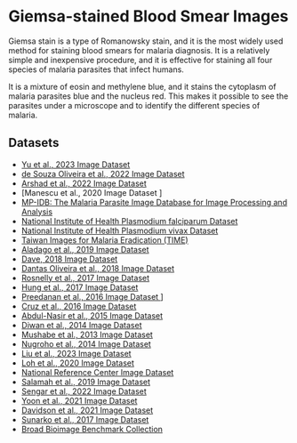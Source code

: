 # Giemsa-stained Blood Smear Images
Giemsa stain is a type of Romanowsky stain, and it is the most widely used method for staining blood smears for malaria diagnosis. It is a relatively simple and inexpensive procedure, and it is effective for staining all four species of malaria parasites that infect humans. 

It is a mixture of eosin and methylene blue, and it stains the cytoplasm of malaria parasites blue and the nucleus red. This makes it possible to see the parasites under a microscope and to identify the different species of malaria.


## Datasets
+ [Yu et al., 2023 Image Dataset](https://github.com/ItunuIsewon/Malaria_Blood_Smear_Images/blob/main/All_Datasets/Yu_et_al.%2C_2023_Dataset.md)
+ [de Souza Oliveira et al., 2022 Image Dataset](https://github.com/ItunuIsewon/Malaria_Blood_Smear_Images/blob/main/All_Datasets/de_Souza_Oliveira_et_al.%2C_2022_Dataset.md)
+ [Arshad et al., 2022 Image Dataset](https://github.com/ItunuIsewon/Malaria_Blood_Smear_Images/blob/main/All_Datasets/Arshad_et_al.%2C_2022_Dataset.md)
+ [Manescu et al., 2020 Image Dataset ]
+ [MP-IDB: The Malaria Parasite Image Database for Image Processing and Analysis ](https://github.com/ItunuIsewon/Malaria_Blood_Smear_Images/blob/main/All_Datasets/MP-IDB.md)
+ [National Institute of Health Plasmodium falciparum Dataset ](https://github.com/ItunuIsewon/Malaria_Blood_Smear_Images/blob/main/All_Datasets/NIH_Pf_Dataset.md)
+ [National Institute of Health Plasmodium vivax Dataset](https://github.com/ItunuIsewon/Malaria_Blood_Smear_Images/blob/main/All_Datasets/NIH_Pv_Dataset.md)
+ [Taiwan Images for Malaria Eradication (TIME) ](https://github.com/ItunuIsewon/Malaria_Blood_Smear_Images/blob/main/All_Datasets/TIME_Dataset.md)
+ [Aladago et al., 2019 Image Dataset ](https://github.com/ItunuIsewon/Malaria_Blood_Smear_Images/blob/main/All_Datasets/Aladago_et_al.%2C_2019.md)
+ [Dave, 2018 Image Dataset ](https://github.com/ItunuIsewon/Malaria_Blood_Smear_Images/blob/main/All_Datasets/Dave_2018_Dataset.md)
+ [Dantas Oliveira et al., 2018 Image Dataset ](https://github.com/ItunuIsewon/Malaria_Blood_Smear_Images/blob/main/All_Datasets/Dantas_Oliveira_et_al.%2C_2018_Dataset.md)
+ [Rosnelly et al., 2017 Image Dataset ](https://github.com/ItunuIsewon/Malaria_Blood_Smear_Images/blob/main/All_Datasets/Rosnelly_et_al.%2C_2017_Dataset.md)
+ [Hung et al., 2017 Image Dataset](https://github.com/ItunuIsewon/Malaria_Blood_Smear_Images/blob/main/All_Datasets/Hung_et_al.%2C_2017_Dataset.md)
+ [Preedanan et al., 2016 Image Dataset ](https://github.com/ItunuIsewon/Malaria_Blood_Smear_Images/blob/main/All_Datasets/Preedanan_et_al.%2C_2016_Dataset.md)]
+ [Cruz et al., 2016 Image Dataset](https://github.com/ItunuIsewon/Malaria_Blood_Smear_Images/blob/main/All_Datasets/Cruz_et_al.%2C_2016_Dataset.md)
+ [Abdul-Nasir et al., 2015 Image Dataset ](https://github.com/ItunuIsewon/Malaria_Blood_Smear_Images/blob/main/All_Datasets/Abdul-Nasir_et_al.%2C_2015_Dataset.md)
+ [Diwan et al., 2014 Image Dataset ](https://github.com/ItunuIsewon/Malaria_Blood_Smear_Images/blob/main/All_Datasets/Diwan_et_al.%2C_2014_Dataset.md)
+ [Mushabe et al., 2013 Image Dataset ](https://github.com/ItunuIsewon/Malaria_Blood_Smear_Images/blob/main/All_Datasets/Mushabe_et_al.%2C_2013_Dataset.md)
+ [Nugroho et al., 2014 Image Dataset ](https://github.com/ItunuIsewon/Malaria_Blood_Smear_Images/blob/main/All_Datasets/Nugroho_et_al.%2C_2014_Dataset.md)
+ [Liu et al., 2023 Image Dataset](https://github.com/ItunuIsewon/Malaria_Blood_Smear_Images/blob/main/All_Datasets/SmartMalariaNet.md)
+ [Loh et al., 2020 Image Dataset](https://github.com/ItunuIsewon/Malaria_Blood_Smear_Images/blob/main/All_Datasets/Loh_et_al.%2C_2020_Dataset.md)
+ [National Reference Center Image Dataset](https://github.com/ItunuIsewon/Malaria_Blood_Smear_Images/blob/main/All_Datasets/NRC_Dataset.md)
+ [Salamah et al., 2019 Image Dataset](https://github.com/ItunuIsewon/Malaria_Blood_Smear_Images/blob/main/All_Datasets/Salamah_et_al.%2C_2019_Dataset.md)
+ [Sengar et al., 2022 Image Dataset](https://github.com/ItunuIsewon/Malaria_Blood_Smear_Images/blob/main/All_Datasets/Sengar_et_al.%2C_2022_Dataset.md)
+ [Yoon et al., 2021 Image Dataset](https://github.com/ItunuIsewon/Malaria_Blood_Smear_Images/blob/main/All_Datasets/Yoon_et_al.%2C_2021_Dataset.md)
+ [Davidson et al., 2021 Image Dataset](https://github.com/ItunuIsewon/Malaria_Blood_Smear_Images/blob/main/All_Datasets/Davidson_et_al.%2C_2021_Dataset.md)
+ [Sunarko et al., 2017 Image Dataset](https://github.com/ItunuIsewon/Malaria_Blood_Smear_Images/blob/main/All_Datasets/Sunarko_et_al.%2C_2017_Dataset.md)
+ [Broad Bioimage Benchmark Collection](https://github.com/ItunuIsewon/Malaria_Blood_Smear_Images/blob/main/All_Datasets/BBBC.md)
